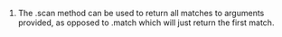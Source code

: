 1) The .scan method can be used to return all matches to arguments provided, as opposed to .match which will just return the first match.

